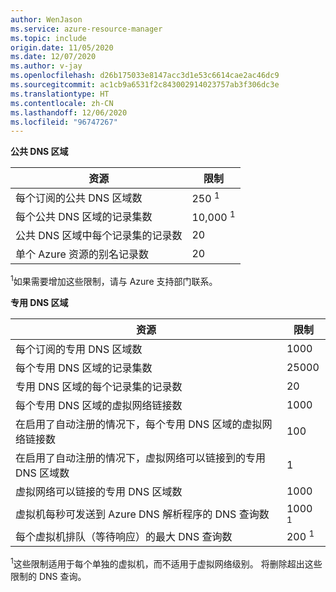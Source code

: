 ```yaml
---
author: WenJason
ms.service: azure-resource-manager
ms.topic: include
origin.date: 11/05/2020
ms.date: 12/07/2020
ms.author: v-jay
ms.openlocfilehash: d26b175033e8147acc3d1e53c6614cae2ac46dc9
ms.sourcegitcommit: ac1cb9a6531f2c843002914023757ab3f306dc3e
ms.translationtype: HT
ms.contentlocale: zh-CN
ms.lasthandoff: 12/06/2020
ms.locfileid: "96747267"
---
```

**公共 DNS 区域**

| 资源 | 限制 |
| --- | --- |
| 每个订阅的公共 DNS 区域数 |250 <sup>1</sup> |
| 每个公共 DNS 区域的记录集数 |10,000 <sup>1</sup> |
| 公共 DNS 区域中每个记录集的记录数 |20 |
| 单个 Azure 资源的别名记录数 |20|

<sup>1</sup>如果需要增加这些限制，请与 Azure 支持部门联系。

**专用 DNS 区域**

| 资源 | 限制 |
| --- | --- |
| 每个订阅的专用 DNS 区域数 |1000|
| 每个专用 DNS 区域的记录集数 |25000|
| 专用 DNS 区域的每个记录集的记录数 |20|
| 每个专用 DNS 区域的虚拟网络链接数 |1000|
| 在启用了自动注册的情况下，每个专用 DNS 区域的虚拟网络链接数 |100|
| 在启用了自动注册的情况下，虚拟网络可以链接到的专用 DNS 区域数 |1|
| 虚拟网络可以链接的专用 DNS 区域数 |1000|
| 虚拟机每秒可发送到 Azure DNS 解析程序的 DNS 查询数 |1000 <sup>1</sup> |
| 每个虚拟机排队（等待响应）的最大 DNS 查询数 |200 <sup>1</sup> |

<sup>1</sup>这些限制适用于每个单独的虚拟机，而不适用于虚拟网络级别。 将删除超出这些限制的 DNS 查询。
